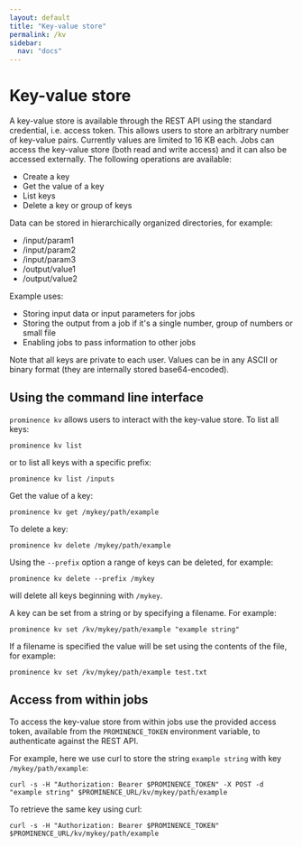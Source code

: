 ```yaml
---
layout: default
title: "Key-value store"
permalink: /kv
sidebar:
  nav: "docs"
---
```

# Key-value store

A key-value store is available through the REST API using the standard credential, i.e. access token.
This allows users to
store an arbitrary number of key-value pairs. Currently values are limited to 16 KB each. Jobs can access the key-value store (both read and write access)
and it can also be accessed externally. The following operations are available:
* Create a key
* Get the value of a key
* List keys
* Delete a key or group of keys

Data can be stored in hierarchically organized directories, for example:
* /input/param1
* /input/param2
* /input/param3
* /output/value1
* /output/value2

Example uses:
* Storing input data or input parameters for jobs
* Storing the output from a job if it's a single number, group of numbers or small file
* Enabling jobs to pass information to other jobs

Note that all keys are private to each user. Values can be in any ASCII or binary format (they are internally stored base64-encoded).

## Using the command line interface
`prominence kv` allows users to interact with the key-value store. To list all keys:
```
prominence kv list
```
or to list all keys with a specific prefix:
```
prominence kv list /inputs
```
Get the value of a key:
```
prominence kv get /mykey/path/example
```
To delete a key:
```
prominence kv delete /mykey/path/example
```
Using the `--prefix` option a range of keys can be deleted, for example:
```
prominence kv delete --prefix /mykey
```
will delete all keys beginning with `/mykey`.

A key can be set from a string or by specifying a filename. For example:
```
prominence kv set /kv/mykey/path/example "example string"
```
If a filename is specified the value will be set using the contents of the file, for example:
```
prominence kv set /kv/mykey/path/example test.txt
```

## Access from within jobs
To access the key-value store from within jobs use the provided access token, available from the `PROMINENCE_TOKEN` environment variable,
to authenticate against the REST API.

For example, here we use curl to store the string `example string` with key `/mykey/path/example`:
```
curl -s -H "Authorization: Bearer $PROMINENCE_TOKEN" -X POST -d "example string" $PROMINENCE_URL/kv/mykey/path/example
```
To retrieve the same key using curl:
```
curl -s -H "Authorization: Bearer $PROMINENCE_TOKEN" $PROMINENCE_URL/kv/mykey/path/example
```


